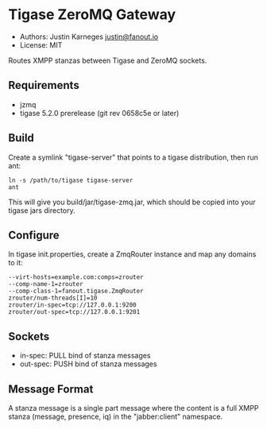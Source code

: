 Tigase ZeroMQ Gateway
=====================

* Authors: Justin Karneges <justin@fanout.io>
* License: MIT

Routes XMPP stanzas between Tigase and ZeroMQ sockets.

Requirements
------------

* jzmq
* tigase 5.2.0 prerelease (git rev 0658c5e or later)

Build
-----

Create a symlink "tigase-server" that points to a tigase distribution, then run ant:

    ln -s /path/to/tigase tigase-server
    ant

This will give you build/jar/tigase-zmq.jar, which should be copied into your tigase jars directory.

Configure
---------

In tigase init.properties, create a ZmqRouter instance and map any domains to it:

    --virt-hosts=example.com:comps=zrouter
    --comp-name-1=zrouter
    --comp-class-1=fanout.tigase.ZmqRouter
    zrouter/num-threads[I]=10
    zrouter/in-spec=tcp://127.0.0.1:9200
    zrouter/out-spec=tcp://127.0.0.1:9201

Sockets
-------

* in-spec: PULL bind of stanza messages
* out-spec: PUSH bind of stanza messages

Message Format
--------------

A stanza message is a single part message where the content is a full XMPP stanza (message, presence, iq) in the "jabber:client" namespace.
